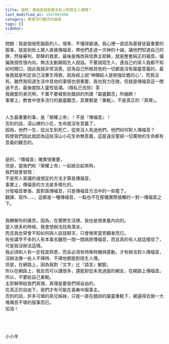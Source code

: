 ```yaml
---
title: 發問：傳福音就是要去街上對陌生人傳嗎？ 
last_modified_at: 1547991880
category: 教會流行觀念的偏差
tags: []
sidebar: 
---
```


<p>問題：我是個很死腦筋的人，很笨、不懂得變通。我心裡一直認為基督徒最重要的服事，就是到街上跟人直接傳福音，帶他們走過一次神的十誡，讓他們知道自己的罪，然後審判、耶穌的救恩，最後是悔改與信靠主耶穌，就是整套純正的福音。偏偏我個性很內向，無法主動跟陌生人說話。不要說陌生人，連自己的家人我都不知如何開口，因此我就非常沮喪，認為自己所做其他的一切都是沒有屬靈意義的，最後我就是判定自己沒重生得救，因為經上說"神賜給人是剛強壯膽的心"，而我沒有。雖然我知道生活中其他的事情也很重要，我也努力在做，但就是傳福音這一關過不去，最後就陷入靈性低潮。（隱私已去除）<!--more-->答：<br/>我親愛的弟兄啊，千萬不要被那些錯誤的所謂「屬靈觀念」所綑綁！<br/>事實上，教會中很多流行的屬靈觀念，其實都是『重軛』，不是真正的『真理』。<br/> <br/> <br/>人生最重要的事，是『榮耀上帝』！不是『傳福音』！<br/>否則的話，深山裡的小花，生命就沒有意義了， <br/>因為，他們一生，從出生到死亡，從來沒人見過他們，他們如何對人傳福音？<br/>假使我們因此就認為這些深山小花生命無意義，這是違反聖經一切萬物的生命都有意義的觀念的。<br/> <br/> <br/>是的，『傳福音』確實很重要，<br/>但是，當我們和『榮耀上帝』一起結合起來時，<br/>我們就會發現：<br/>不是照人家講的或規定的方法才算是傳福音，<br/>事實上，傳福音的方法是多樣化的。<br/>分發福音單張、面對面傳福音，只是傳福音方法中的一些罷了。<br/>翻譯、寫作、、、，這都是一種傳福音，一點也不在那種實際接觸的一對一傳福音之下。<br/> <br/> <br/>我瞭解你的痛苦，因為，在實際生活裡，我也是很害羞內向的。<br/>當人很多的時候，我會想辦法找角落坐，<br/>而且我也常會不知如何與人談話聊天，只會微笑當旁觀者而已。<br/>有些識字不多的人有本事去醫院一間一間病房傳福音，而且真的有人就這樣信了，可是我沒辦法這樣。<br/>我必須和人有一定程度熟悉，而且必須有特殊時機與感動，才有辦法對人傳福音，沒辦法像一些人不擇時、不擇地都能對陌生人傳。<br/>但是，在網路上，因為我對『文字』比『語言』敏銳，<br/>所以在網路上，我反而可以講很多，還能對從未見過面的網友，在網路上傳福音。<br/>所以，不要給自己重軛。<br/>主耶穌帶給我們真理，真理是要我們得自由的。<br/>在真正的自由下，我們才有可能在喜樂中服事主。<br/>否則的話，許多可憐的弟兄姊妹，只是一直在錯誤的屬靈重軛下，被逼得去做一大堆痛苦不堪的服事而已。<br/>加油！<br/> <br/> <br/> <br/> <br/>小小羊<br/> <br/> <br/> <br/> <br/> </p>